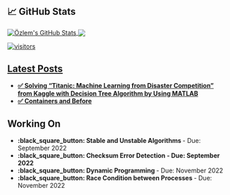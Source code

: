 ## &#x1f4c8; GitHub Stats


<a href="https://github.com/ozlemkorpe/ozlemkorpe">
  <img align="center" src="https://github-readme-stats.vercel.app/api?username=ozlemkorpe&show_icons=true&line_height=40&count_private=true&title_color=000000&text_color=000000&icon_color=ffff00&bg_color=FFFFFF" alt="Özlem's GitHub Stats" />
</a>

<a href="https://github.com/ozlemkorpe/ozlemkorpe">
  <img align="center" src="https://github-readme-stats.vercel.app/api/top-langs/?username=ozlemkorpe&html&title_color=000000&text_color=000000&icon_color=2bbc8a&bg_color=#FFFFFF" />
</>

![visitors](https://visitor-badge.glitch.me/badge?page_id=page.id)
## Latest Posts

<ul>
  <li><a href="https://www.linkedin.com/pulse/solving-titanic-machine-learning-from-disaster-kaggle-%25C3%25B6zlem-k%25C3%25B6rpe/?trackingId=XaUK3l2u3DaMEKBHMNJ%2Bvw%3D%3D"><b>✅ Solving “Titanic: Machine Learning from Disaster Competition” from Kaggle with Decision Tree Algorithm by Using MATLAB</b></a></li>
    <li><a href="https://medium.com/@qa.ozlem/containers-and-before-1b5fa387f1cf"><b>✅ Containers and Before</b></a></li>
</ul>

## Working On
<ul>
  <li><b> :black_square_button: Stable and Unstable Algorithms </b> - Due: September 2022 </li>
  <li><b> :black_square_button: Checksum Error Detection - Due: September 2022 </b> </li>
  <li><b> :black_square_button: Dynamic Programming  </b> - Due: November 2022 </li>
  <li><b> :black_square_button: Race Condition between Processes </b> - Due: November 2022 </li>
</ul>
